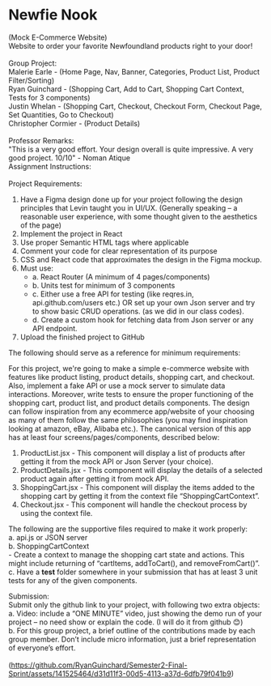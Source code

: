 <h1>Newfie Nook</h1>
(Mock E-Commerce Website)<br />
Website to order your favorite Newfoundland products right to your door!<br />
<br />
Group Project:<br />
Malerie Earle - (Home Page, Nav, Banner, Categories, Product List, Product Filter/Sorting)<br />
Ryan Guinchard - (Shopping Cart, Add to Cart, Shopping Cart Context, Tests for 3 components)<br />
Justin Whelan - (Shopping Cart, Checkout, Checkout Form, Checkout Page, Set Quantities, Go to Checkout)<br />
Christopher Cormier - (Product Details)<br />
<br />
Professor Remarks:<br />
"This is a very good effort. Your design overall is quite impressive. A very good project. 10/10" - Noman Atique
<br />
Assignment Instructions:<br />
<br />
  Project Requirements:<br />
  <ol>
    <li>
      Have a Figma design done up for your project following the design principles that Levin taught you in UI/UX. (Generally speaking – a reasonable user experience, with some thought given to the aesthetics of the page)
    </li>
    <li>
      Implement the project in React
    </li>
    <li>
      Use proper Semantic HTML tags where applicable
    </li>
    <li>
      Comment your code for clear representation of its purpose
    </li>
    <li>
      CSS and React code that approximates the design in the Figma mockup.
    </li>
     <li>
      Must use:
        <ul>
        <li>
         a.	React Router (A minimum of 4 pages/components)
        </li>
        <li>
         b. Units test for minimum of 3 components
        </li>
        <li>
         c. Either use a free API for testing (like reqres.in, api.github.com/users etc.) OR set up your own Json server and try to show basic CRUD operations. (as we did in our class codes).
        </li>
        <li>
         d.	Create a custom hook for fetching data from Json server or any API endpoint.
       </li>
        </ul>
    </li>
    <li>
      Upload the finished project to GitHub
    </li>
  </ol>
  
  The following should serve as a reference for minimum requirements:

  For this project, we're going to make a simple e-commerce website with features like product listing, product details, shopping cart, and checkout. Also, implement a fake API or use a mock server to simulate data interactions. Moreover, write tests to ensure the proper functioning of the shopping cart, product list, and product details components.
  The design can follow inspiration from any ecommerce app/website of your choosing as many of them follow the same philosophies (you may find inspiration looking at amazon, eBay, Alibaba etc.). The canonical version of this app has at least four screens/pages/components, described below:

  <ol>
    <li>
      ProductList.jsx
      - This component will display a list of products after getting it from the mock API or Json Server (your choice).
    </li>
    <li>
      ProductDetails.jsx
      -	This component will display the details of a selected product again after getting it from mock API.
    </li>
    <li>
      ShoppingCart.jsx
      - This component will display the items added to the shopping cart by getting it from the context file “ShoppingCartContext”.
    </li>
    <li>
      Checkout.jsx
      - This component will handle the checkout process by using the context file.
    </li>
  </ol>

  The following are the supportive files required to make it work properly: <br />
    a.	api.js or JSON server<br />
    b.	ShoppingCartContext<br />
      	- Create a context to manage the shopping cart state and actions. This might include returning of “cartItems, addToCart(), and removeFromCart()”.<br />
    c.  Have a __test__ folder somewhere in your submission that has at least 3 unit tests for any of the given components.<br />

  Submission: <br />
    Submit only the github link to your project, with following two extra objects:<br />
      a.	Video: include a “ONE MINUTE” video, just showing the demo run of your project – no need show or explain the code. (I will do it from github 😊)<br />
      b.	For this group project, a brief outline of the contributions made by each group member. Don’t include micro information, just a brief representation of everyone’s effort. <br />
  <br />
  (https://github.com/RyanGuinchard/Semester2-Final-Sprint/assets/141525464/d31d11f3-00d5-4113-a37d-6dfb79f041b9)
  
